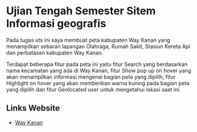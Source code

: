 # Ujian Tengah Semester Sitem Informasi geografis

<p>Pada tugas uts ini saya membuat peta kabupaten Way Kanan yang menampilkan sebaran lapangan Olahraga, Rumah Sakit, Stasiun Kereta Api dan perbatasan kabupaten Way Kanan. </p>

<p> Terdapat beberapa fitur pada peta ini yaitu fitur Search yang berdasarkan nama kecamatan yang ada di Way Kanan, fitur Show pop up on hover yang akan menampilkan informasi mengenai bagian peta yang dipilih, fitur Highlight on hover yang akan memberikan warna kuning pada bagian peta yang dipilih dan fitur Geolocated user untuk mengetahui lokasi saat ini. </p>

## Links Website

* [Way Kanan](https://way-kanan.000webhostapp.com/)
